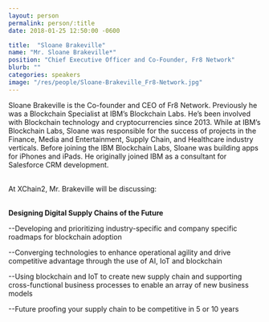 ```yaml
---
layout: person
permalink: person/:title
date: 2018-01-25 12:50:00 -0600

title:  "Sloane Brakeville"
name: "Mr. Sloane Brakeville*"
position: "Chief Executive Officer and Co-Founder, Fr8 Network"
blurb: ""
categories: speakers
image: "/res/people/Sloane-Brakeville_Fr8-Network.jpg"
---
```

Sloane Brakeville is the Co-founder and CEO of Fr8 Network. Previously he was a Blockchain Specialist at IBM’s Blockchain Labs. He’s been involved with Blockchain technology and cryptocurrencies since 2013. While at IBM’s Blockchain Labs, Sloane was responsible for the success of projects in the Finance, Media and Entertainment, Supply Chain, and Healthcare industry verticals. Before joining the IBM Blockchain Labs, Sloane was building apps for iPhones and iPads. He originally joined IBM as a consultant for Salesforce CRM development.

<br>
At XChain2, Mr. Brakeville will be discussing:
<br>
<br>
<p><b>Designing Digital Supply Chains of the Future</b></p>

<p>--Developing and prioritizing industry-specific and company specific roadmaps for blockchain adoption</p>
<p>--Converging technologies to enhance operational agility and drive competitive advantage through the use of AI, IoT and blockchain</p>
<p>--Using blockchain and IoT to create new supply chain and supporting cross-functional business processes to enable an array of new business models</p>
<p>--Future proofing your supply chain to be competitive in 5 or 10 years</p>
